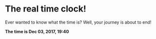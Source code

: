 # The real time clock!

Ever wanted to know what the time is? Well, your journey is about to end!

**The time is Dec 03, 2017, 19:40**